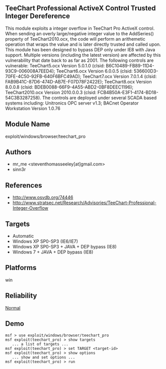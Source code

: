 ## TeeChart Professional ActiveX Control Trusted Integer Dereference

This module exploits a integer overflow in TeeChart Pro 
ActiveX control. When sending an overly large/negative 
integer value to the AddSeries() property of 
TeeChart2010.ocx, the code will perform an arithemetic 
operation that wraps the value and is later directly trusted 
and called upon. This module has been designed to bypass DEP 
only under IE8 with Java support. Multiple versions 
(including the latest version) are affected by this 
vulnerability that date back to as far as 2001. The 
following controls are vulnerable: TeeChart5.ocx Version 
5.0.1.0 (clsid: B6C10489-FB89-11D4-93C9-006008A7EED4); 
TeeChart6.ocx Version 6.0.0.5 (clsid: 
536600D3-70FE-4C50-92FB-640F6BFC49AD); TeeChart7.ocx Version 
7.0.1.4 (clsid: FAB9B41C-87D6-474D-AB7E-F07D78F2422E); 
TeeChart8.ocx Version 8.0.0.8 (clsid: 
BDEB0088-66F9-4A55-ABD2-0BF8DEEC1196); TeeChart2010.ocx 
Version 2010.0.0.3 (clsid: 
FCB4B50A-E3F1-4174-BD18-54C3B3287258). The controls are 
deployed under several SCADA based systems including: 
Unitronics OPC server v1.3; BACnet Operator Workstation 
Version 1.0.76


## Module Name
exploit/windows/browser/teechart_pro

## Authors
* mr_me <steventhomasseeley[at]gmail.com>
* sinn3r


## References
* http://www.osvdb.org/74446
* http://www.stratsec.net/Research/Advisories/TeeChart-Professional-Integer-Overflow



## Targets
* Automatic
* Windows XP SP0-SP3 (IE6/IE7)
* Windows XP SP0-SP3 + JAVA + DEP bypass (IE8)
* Windows 7 + JAVA + DEP bypass (IE8)


## Platforms
win

## Reliability
[Normal](https://github.com/rapid7/metasploit-framework/wiki/Exploit-Ranking)

## Demo

```
msf > use exploit/windows/browser/teechart_pro
msf exploit(teechart_pro) > show targets
   ... a list of targets ...
msf exploit(teechart_pro) > set TARGET <target-id>
msf exploit(teechart_pro) > show options
   ... show and set options ...
msf exploit(teechart_pro) > run
```
    
    